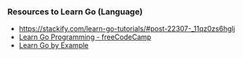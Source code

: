 ### Resources to Learn Go (Language)
- https://stackify.com/learn-go-tutorials/#post-22307-_11qz0zs6hglj
- [Learn Go Programming - freeCodeCamp](https://www.youtube.com/watch?v=YS4e4q9oBaU)
- [Learn Go by Example](https://gobyexample.com/)
